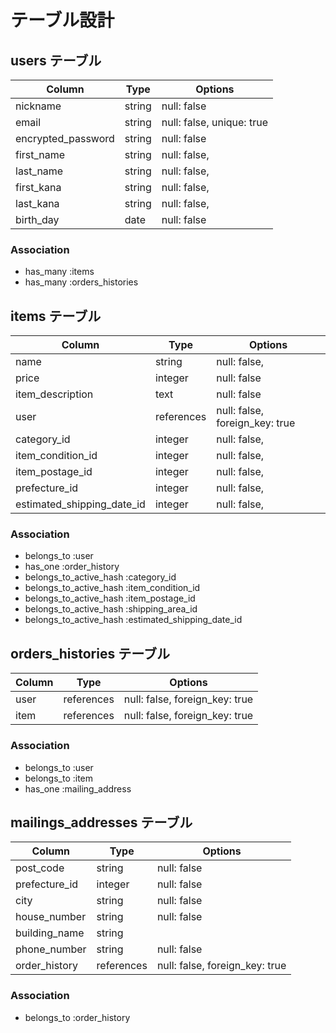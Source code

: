 # テーブル設計

## users テーブル

| Column             | Type    | Options                   |
| ------------------ | ------- | ------------------------- |
| nickname           | string  | null: false               |
| email              | string  | null: false, unique: true |
| encrypted_password | string  | null: false               |
| first_name         | string  | null: false,              |
| last_name	         | string  | null: false,              |
| first_kana         | string  | null: false,              |
| last_kana          | string  | null: false,              |
| birth_day          | date    | null: false               |

### Association
- has_many :items
- has_many :orders_histories


## items テーブル

| Column                     | Type       | Options                        |
| -------------------------- | ---------- | ------------------------------ |
| name	                     | string     | null: false,                   |
| price	                     | integer    | null: false                    |
| item_description           | text       | null: false                    |
| user                       | references | null: false, foreign_key: true |
| category_id                | integer    | null: false,                   |
| item_condition_id          | integer    | null: false,                   |
| item_postage_id            | integer    | null: false,                   |
| prefecture_id              | integer    | null: false,                   |
| estimated_shipping_date_id | integer    | null: false,                   |

### Association
- belongs_to :user
- has_one :order_history
- belongs_to_active_hash :category_id
- belongs_to_active_hash :item_condition_id
- belongs_to_active_hash :item_postage_id
- belongs_to_active_hash :shipping_area_id
- belongs_to_active_hash :estimated_shipping_date_id


## orders_histories テーブル
| Column | Type       | Options                        |
| ------ | ---------- | ------------------------------ |
| user   | references | null: false, foreign_key: true |
| item   | references | null: false, foreign_key: true |

### Association
- belongs_to :user
- belongs_to :item
- has_one :mailing_address


## mailings_addresses テーブル
| Column        | Type       | Options                        |
| ------------- | ---------- | ------------------------------ |
| post_code	    | string     | null: false                    |
| prefecture_id |	integer    | null: false                    | 
| city	        | string     | null: false                    |
| house_number  |	string     | null: false                    |
| building_name	| string     |                                |
| phone_number	| string     | null: false                    |
| order_history | references | null: false, foreign_key: true |

### Association
- belongs_to :order_history